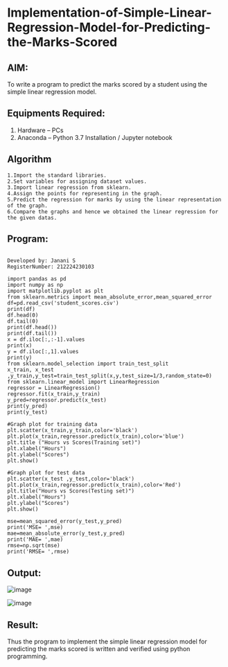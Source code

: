 # Implementation-of-Simple-Linear-Regression-Model-for-Predicting-the-Marks-Scored

## AIM:
To write a program to predict the marks scored by a student using the simple linear regression model.

## Equipments Required:
1. Hardware – PCs
2. Anaconda – Python 3.7 Installation / Jupyter notebook

## Algorithm
```
1.Import the standard libraries.
2.Set variables for assigning dataset values.
3.Import linear regression from sklearn.
4.Assign the points for representing in the graph.
5.Predict the regression for marks by using the linear representation of the graph.
6.Compare the graphs and hence we obtained the linear regression for the given datas.
```

## Program:
```

Developed by: Janani S
RegisterNumber: 212224230103
```
```
import pandas as pd
import numpy as np
import matplotlib.pyplot as plt
from sklearn.metrics import mean_absolute_error,mean_squared_error
df=pd.read_csv('student_scores.csv')
print(df)
df.head(0)
df.tail(0)
print(df.head())
print(df.tail())
x = df.iloc[:,:-1].values
print(x)
y = df.iloc[:,1].values
print(y)
from sklearn.model_selection import train_test_split
x_train, x_test ,y_train,y_test=train_test_split(x,y,test_size=1/3,random_state=0)
from sklearn.linear_model import LinearRegression
regressor = LinearRegression()
regressor.fit(x_train,y_train)
y_pred=regressor.predict(x_test)
print(y_pred)
print(y_test)

#Graph plot for training data
plt.scatter(x_train,y_train,color='black')
plt.plot(x_train,regressor.predict(x_train),color='blue')
plt.title ("Hours vs Scores(Training set)")
plt.xlabel("Hours")
plt.ylabel("Scores")
plt.show()

#Graph plot for test data
plt.scatter(x_test ,y_test,color='black')
plt.plot(x_train,regressor.predict(x_train),color='Red')
plt.title("Hours vs Scores(Testing set)")
plt.xlabel("Hours")
plt.ylabel("Scores")
plt.show()

mse=mean_squared_error(y_test,y_pred)
print('MSE= ',mse)
mae=mean_absolute_error(y_test,y_pred)
print('MAE= ',mae)
rmse=np.sqrt(mse)
print('RMSE= ',rmse)
```

## Output:
![image](https://github.com/user-attachments/assets/68f2b267-8b50-491e-8ffb-6f630f58ba79)

![image](https://github.com/user-attachments/assets/371a8fb5-9be3-4cc3-955d-398a426a3c74)




## Result:
Thus the program to implement the simple linear regression model for predicting the marks scored is written and verified using python programming.
